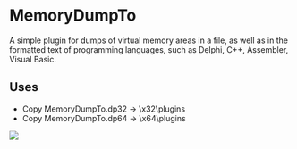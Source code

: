 # MemoryDumpTo
A simple plugin for dumps of virtual memory areas in a file,
as well as in the formatted text of programming languages,
such as Delphi, C++, Assembler, Visual Basic.

## Uses
- Copy MemoryDumpTo.dp32 -> \x32\plugins
- Copy MemoryDumpTo.dp64 -> \x64\plugins

![](https://github.com/onlyone-rnd/MemoryDumpTo/blob/main/MemoryDumpTo.gif)
